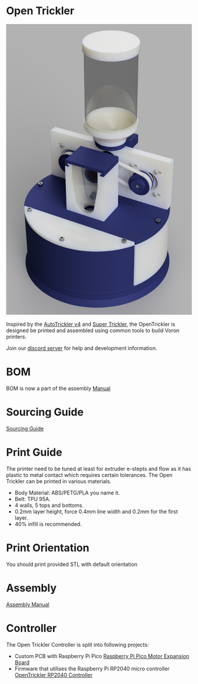 # Open Trickler

![render](Resources/render.PNG)

Inspired by the [AutoTrickler v4](https://autotrickler.com/pages/autotrickler-v4) and [Super Trickler](https://supertrickler.com.au/), the OpenTrickler is designed be printed and assembled using common tools to build Voron printers.

Join our [discord server](https://discord.gg/ZhdThA2vrW) for help and development information. 

# BOM

BOM is now a part of the assembly [Manual](Manual/assembly.md#bom)

# Sourcing Guide

[Sourcing Guide](Manual/sourcing_guide.md)

# Print Guide

The printer need to be tuned at least for extruder e-stepts and flow as it has plastic to metal contact which requires certain tolerances. The Open Trickler can be printed in various materials.

* Body Material: ABS/PETG/PLA you name it.
* Belt: TPU 95A.
* 4 walls, 5 tops and bottoms.
* 0.2mm layer height, force 0.4mm line width and 0.2mm for the first layer.
* 40% infill is recommended.

# Print Orientation

You should print provided STL with default orientation

# Assembly

[Assembly Manual](Manual/assembly.md) 

# Controller

The Open Trickler Controller is split into following projects: 

* Custom PCB with Raspberry Pi Pico [Raspberry Pi Pico Motor Expansion Board](https://github.com/eamars/RaspberryPi-Pico-Motor-Expansion-Board)
* Firmware that utilises the Raspberry Pi RP2040 micro controller [OpenTrickler RP2040 Controller](https://github.com/eamars/OpenTrickler-RP2040-Controller)
